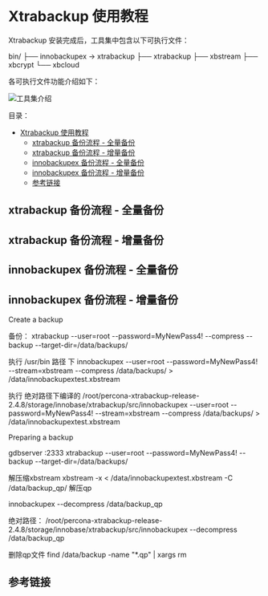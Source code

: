 # Xtrabackup 使用教程

Xtrabackup 安装完成后，工具集中包含以下可执行文件：

bin/
├── innobackupex -> xtrabackup
├── xtrabackup
├── xbstream
├── xbcrypt
└── xbcloud

各可执行文件功能介绍如下：

![工具集介绍](https://i.loli.net/2021/04/05/5KbLOAuz2Z9npT6.png)

目录：

- [Xtrabackup 使用教程](#xtrabackup-使用教程)
  - [xtrabackup 备份流程 - 全量备份](#xtrabackup-备份流程---全量备份)
  - [xtrabackup 备份流程 - 增量备份](#xtrabackup-备份流程---增量备份)
  - [innobackupex 备份流程 - 全量备份](#innobackupex-备份流程---全量备份)
  - [innobackupex 备份流程 - 增量备份](#innobackupex-备份流程---增量备份)
  - [参考链接](#参考链接)

## xtrabackup 备份流程 - 全量备份



## xtrabackup 备份流程 - 增量备份

## innobackupex 备份流程 - 全量备份

## innobackupex 备份流程 - 增量备份


Create a backup

备份：
xtrabackup --user=root --password=MyNewPass4! --compress --backup --target-dir=/data/backups/

执行 /usr/bin 路径 下
innobackupex --user=root --password=MyNewPass4! --stream=xbstream --compress /data/backups/ > /data/innobackupextest.xbstream

执行 绝对路径下编译的
/root/percona-xtrabackup-release-2.4.8/storage/innobase/xtrabackup/src/innobackupex --user=root --password=MyNewPass4! --stream=xbstream --compress /data/backups/ > /data/innobackupextest.xbstream



Preparing a backup

gdbserver :2333 xtrabackup --user=root --password=MyNewPass4! --backup --target-dir=/data/backups/


解压缩xbstream
xbstream -x < /data/innobackupextest.xbstream -C /data/backup_qp/
解压qp

innobackupex --decompress /data/backup_qp

绝对路径：
/root/percona-xtrabackup-release-2.4.8/storage/innobase/xtrabackup/src/innobackupex --decompress /data/backup_qp

删除qp文件
find /data/backup -name "*.qp" | xargs rm

## 参考链接
